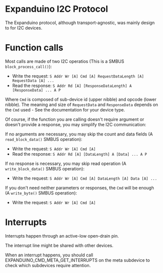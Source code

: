 # Expanduino I2C Protocol

The Expanduino protocol, although transport-agnostic, was mainly design to for I2C devices.

# Function calls

Most calls are made of two I2C operatios (This is a SMBUS `block_process_call()`):
- Write the request: `S Addr Wr [A] Cmd [A] RequestDataLength [A] RequestData [A] ...`
- Read the response: `S Addr Rd [A] [ResponseDataLength] A [ResponseData] ... A P`

Where `Cmd` is composed of sub-device id (upper nibble) and opcode (lower nibble).
The meaning and size of `RequestData` and `ResponseData` depends on the `Cmd` used - See the documentation for your device type.

Of course, if the function you are calling doesn't require argument or doesn't provide a response, you may simplify the I2C communication:

If no arguments are necessary, you may skip the count and data fields (A `read_block_data()` SMBUS operation):
- Write the request: `S Addr Wr [A] Cmd [A]`
- Read the response: `S Addr Rd [A] [DataLength] A [Data] ... A P`

If no response is necessary, you may skip read operation (A `write_block_data()` SMBUS operation):
- Write the request: `S Addr Wr [A] Cmd [A] DataLength [A] Data [A] ...`

If you don't need neither parameters or responses, the `Cmd` will be enough (A `write_byte()` SMBUS operation):
- Write the request: `S Addr Wr [A] Cmd [A]`



# Interrupts

Interrupts happen through an active-low open-drain pin.

The interrupt line might be shared with other devices.

When an interrupt happens, you should call EXPANDUINO_CMD_META_GET_INTERRUPTS on the meta subdevice to check which subdevices require attention.
